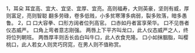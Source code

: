 1，耳朵
   耳宜高、宜大、宜坚、宜厚、宜亮。高则福寿，大则英豪，坚则有威，厚则富足，亮则智聪
   翻多劳碌，卷多低贱，小多贫寒薄多病弱，裂多败落，暗多愚鲁。
2，口
   口大容拳、口形方阔者位列高官。
   口赤如丹者富享荣华。
   口不见唇者仪态威严。
   口角上弯者意志刚强。
   两唇上下平齐叫龙口，此人仪态威严之人，终将位列朝班。
   两唇厚丰则舌长齿白叫牛口，此人衣食充隆。
   口小如抹胭脂，叫樱桃口，此人若女人则灵巧窍窕，在男人则不值称赏。
